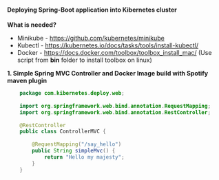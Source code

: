 #### Deploying Spring-Boot application into Kibernetes cluster

**What is needed?**
* Minikube - https://github.com/kubernetes/minikube
* Kubectl - https://kubernetes.io/docs/tasks/tools/install-kubectl/
* Docker - https://docs.docker.com/toolbox/toolbox_install_mac/ (Use script from **bin** folder to install toolbox  on linux)

**1. Simple Spring MVC Controller and Docker Image build with Spotify maven plugin**

```java
    package com.kibernetes.deploy.web;
    
    import org.springframework.web.bind.annotation.RequestMapping;
    import org.springframework.web.bind.annotation.RestController;
    
    @RestController
    public class ControllerMVC {
    
        @RequestMapping("/say_hello")
        public String simpleMvc() {
            return "Hello my majesty";
        }
    }
```






